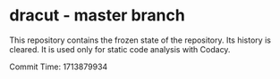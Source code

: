 # dracut - master branch

This repository contains the frozen state of the repository.
Its history is cleared. It is used only for static code
analysis with Codacy.

Commit Time: 1713879934